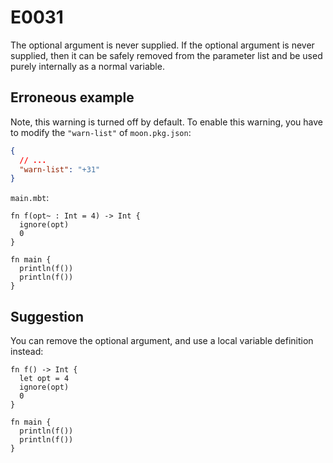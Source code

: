 # E0031

The optional argument is never supplied. If the optional argument is never
supplied, then it can be safely removed from the parameter list and be used
purely internally as a normal variable.

## Erroneous example

Note, this warning is turned off by default. To enable this warning, you have
to modify the `"warn-list"` of `moon.pkg.json`:

```json
{
  // ...
  "warn-list": "+31"
}
```

`main.mbt`:

```moonbit
fn f(opt~ : Int = 4) -> Int {
  ignore(opt)
  0
}

fn main {
  println(f())
  println(f())
}
```

## Suggestion

You can remove the optional argument, and use a local variable definition
instead:

```moonbit
fn f() -> Int {
  let opt = 4
  ignore(opt)
  0
}

fn main {
  println(f())
  println(f())
}
```
